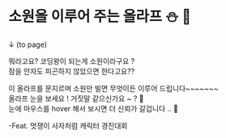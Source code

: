 # 소원을 이루어 주는 올라프 ⛄️ 🔮



↓ (to page) <br>


뭐라고요? 코딩왕이 되는게 소원이라구요 ? <br>
잠을 안자도 피곤하지 않았으면 한다고요??

이 올라프를 문지르며 소원만 빌면 무엇이든 이루어 드립니다~~~~~~~ <br> 
올라프 눈을 보세요 ! 거짓말 같으신가요 ~ ? 👀 <br>
눈에 마우스를 hover 해서 보시면 더 신뢰가 갈겁니다 .. 🤟

-Feat. 멋쟁이 사자처럼 캐릭터 경진대회 
